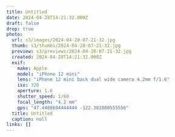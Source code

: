 ```yaml
---
title: Untitled
date: 2024-04-28T14:21:32.000Z
draft: false
drop: true
photo:
  url: s3/images/2024-04-28-07-21-32.jpg
  thumb: s3/thumbs/2024-04-28-07-21-32.jpg
  preview: s3/previews/2024-04-28-07-21-32.jpg
  created: 2024-04-28T14:21:32.000Z
  exif:
    make: Apple
    model: "iPhone 12 mini"
    lens: "iPhone 12 mini back dual wide camera 4.2mm f/1.6"
    iso: 320
    aperture: 1.6
    shutter_speed: 1/60
    focal_length: "4.2 mm"
    gps: "47.4488694444444 -122.302880555556"
  title: Untitled
  caption: null
links: []
---
```


